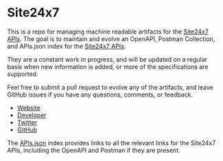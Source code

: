 # Site24x7This is a repo for managing machine readable artifacts for the [Site24x7 APIs](https://www.site24x7.com/). The goal is to maintain and evolve an OpenAPI, Postman Collection, and APIs.json index for the [Site24x7 APIs](https://www.site24x7.com/).They are a constant work in progress, and will be updated on a regular basis when new information is added, or more of the specifications are supported.Feel free to submit a pull request to evolve any of the artifacts, and leave GitHub issues if you have any questions, comments, or feedback.- [Website](https://www.site24x7.com/)- [Developer](https://www.site24x7.com/)- [Twitter](https://twitter.com/site24x7)- [GitHub](https://github.com/site24x7)The [APIs.json](https://github.com/api-evangelist/site24x7/blob/master/apis.json) index provides links to all the relevant links for the Site24x7 APIs, including the OpenAPI and Postman if they are present.